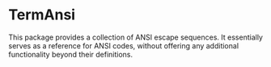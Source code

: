 # TermAnsi

This package provides a collection of ANSI escape sequences. It essentially
serves as a reference for ANSI codes, without offering any additional
functionality beyond their definitions.
